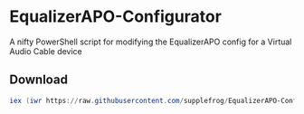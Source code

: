 # EqualizerAPO-Configurator
A nifty PowerShell script for modifying the EqualizerAPO config for a Virtual Audio Cable device

## Download
```powershell
iex (iwr https://raw.githubusercontent.com/supplefrog/EqualizerAPO-Configurator/refs/heads/main/download.ps1)
```

